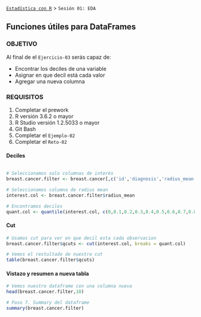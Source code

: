 [`Estadística con R`](../Readme.md) > `Sesión 01: EDA` 

## Funciones útiles para DataFrames

### OBJETIVO

Al final de el `Ejercicio-03` serás capaz de:
- Encontrar los deciles de una variable
- Asignar en que decil está cada valor
- Agregar una nueva columna

### REQUISITOS

1. Completar el prework
2. R versión 3.6.2 o mayor
3. R Studio versión 1.2.5033 o mayor 
4. Git Bash
5. Completar el `Ejemplo-02` 
6. Completar el `Reto-02`

#### Deciles

```r

# Seleccionamos solo columnas de interés
breast.cancer.filter <- breast.cancer[,c('id','diagnosis','radius_mean')]

# Seleccionamos columna de radius mean
interest.col <- breast.cancer.filter$radius_mean

# Encontramos deciles
quant.col <- quantile(interest.col, c(0,0.1,0.2,0.3,0.4,0.5,0.6,0.7,0.8,0.9,1))
```

#### Cut

```r
# Usamos cut para ver en que decil esta cada observacion
breast.cancer.filter$qcuts <- cut(interest.col, breaks = quant.col)

# Vemos el restultado de nuestro cut
table(breast.cancer.filter$qcuts)

```

#### Vistazo y resumen a nueva tabla

```r
# Vemos nuestro dataframe con una columna nueva
head(breast.cancer.filter,10)

# Paso 7. Summary del dataframe
summary(breast.cancer.filter)

```
